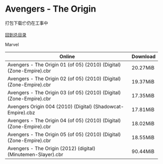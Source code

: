 # Avengers - The Origin

打包下载📦仍在工事中

[回到总目录](/Catalogs.md)

Marvel





Online | Download
--- | ---
Avengers - The Origin 01 (of 05) (2010) (Digital) (Zone-Empire).cbr | 20.27MiB
Avengers - The Origin 02 (of 05) (2010) (Digital) (Zone-Empire).cbr | 19.37MiB
Avengers - The Origin 03 (of 05) (2010) (Digital) (Zone-Empire).cbr | 17.35MiB
Avengers Origin 004 (2010) (Digital) (Shadowcat-Empire).cbz | 17.81MiB
Avengers - The Origin 04 (of 05) (2010) (Digital) (Zone-Empire).cbr | 18.02MiB
Avengers - The Origin 05 (of 05) (2010) (Digital) (Zone-Empire).cbr | 18.55MiB
Avengers - The Origin (2012) (digital) (Minutemen-Slayer).cbr | 90.44MiB
